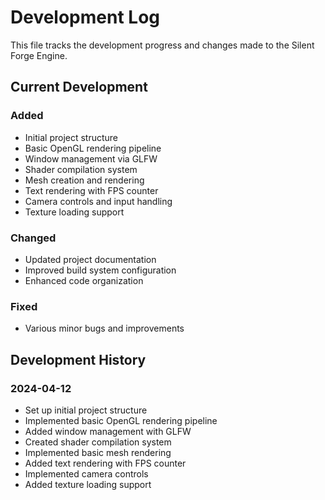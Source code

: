 # Development Log

This file tracks the development progress and changes made to the Silent Forge Engine.

## Current Development

### Added
- Initial project structure
- Basic OpenGL rendering pipeline
- Window management via GLFW
- Shader compilation system
- Mesh creation and rendering
- Text rendering with FPS counter
- Camera controls and input handling
- Texture loading support

### Changed
- Updated project documentation
- Improved build system configuration
- Enhanced code organization

### Fixed
- Various minor bugs and improvements

## Development History

### 2024-04-12
- Set up initial project structure
- Implemented basic OpenGL rendering pipeline
- Added window management with GLFW
- Created shader compilation system
- Implemented basic mesh rendering
- Added text rendering with FPS counter
- Implemented camera controls
- Added texture loading support 